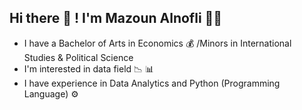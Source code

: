 ## Hi there :wave: ! I'm Mazoun Alnofli :woman_student:
 * I have a Bachelor of Arts in Economics :moneybag: /Minors in International Studies & Political Science
 * I'm interested in data field :chart_with_downwards_trend: :bar_chart:
 * I have experience in Data Analytics and Python (Programming Language) :gear: 

